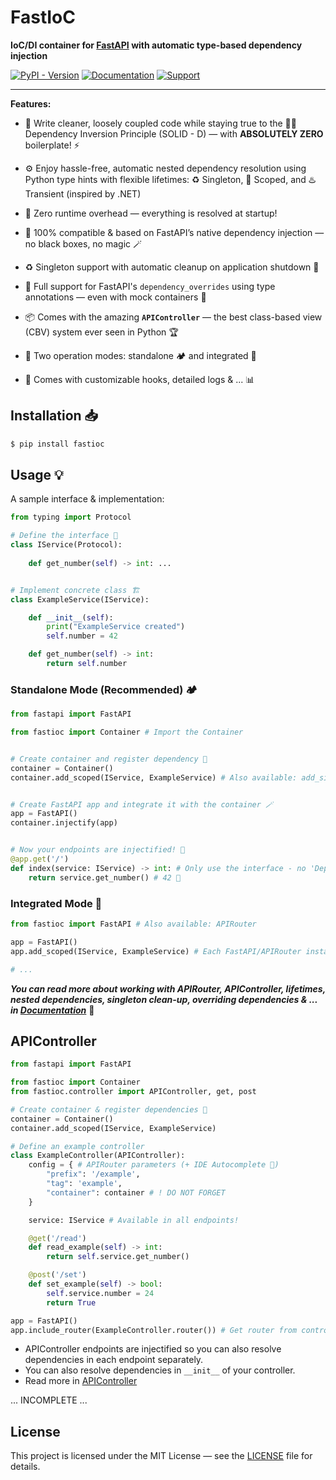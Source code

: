 # FastIoC

**IoC/DI container for [FastAPI](https://fastapi.tiangolo.com) with automatic type-based dependency injection**

[![PyPI - Version](https://img.shields.io/pypi/v/fastioc?logo=python&logoColor=yellow&label=PyPI&color=darkgreen)](https://pypi.org/project/fastioc/)
[![Documentation](https://img.shields.io/badge/Documentation-blue?style=flat&logo=readthedocs&logoColor=white)](https://openmindamir.github.io/FastIoC)
[![Support](https://img.shields.io/badge/Support-violet?style=flat&logo=githubsponsors&logoColor=white&labelColor=black)](https://OpenMindAmir.ir/donate)

---

**Features:**

- 🧹 Write cleaner, loosely coupled code while staying true to the ⛓️‍💥 Dependency Inversion Principle (SOLID - D) — with **ABSOLUTELY ZERO** boilerplate! ⚡

- ⚙️ Enjoy hassle-free, automatic nested dependency resolution using Python type hints with flexible lifetimes: ♻️ Singleton, 🧺 Scoped, and ♨️ Transient (inspired by .NET)

- 🚀 Zero runtime overhead — everything is resolved at startup!

- 🤝 100% compatible & based on FastAPI’s native dependency injection — no black boxes, no magic 🪄

- ♻️ Singleton support with automatic cleanup on application shutdown 🧹

- 🧪 Full support for FastAPI's `dependency_overrides` using type annotations — even with mock containers 💉

- 📦 Comes with the amazing **`APIController`** — the best class-based view (CBV) system ever seen in Python 🏆

- 🔄 Two operation modes: standalone 🏕️ and integrated 🧩

- 🔧 Comes with customizable hooks, detailed logs & ... 📊

## Installation 📥

```bash
$ pip install fastioc
```

## Usage 💡

A sample interface & implementation:

```python
from typing import Protocol

# Define the interface 📜
class IService(Protocol):
    
    def get_number(self) -> int: ...


# Implement concrete class 🏗️
class ExampleService(IService):

    def __init__(self):
        print("ExampleService created")
        self.number = 42

    def get_number(self) -> int:
        return self.number
```

### Standalone Mode (Recommended) 🏕️

```python
from fastapi import FastAPI

from fastioc import Container # Import the Container


# Create container and register dependency 📝
container = Container()
container.add_scoped(IService, ExampleService) # Also available: add_singleton, add_transient


# Create FastAPI app and integrate it with the container 🪄
app = FastAPI()
container.injectify(app)


# Now your endpoints are injectified! 🎉
@app.get('/')
def index(service: IService) -> int: # Only use the interface - no 'Depends' needed
    return service.get_number() # 42 🤩
```

### Integrated Mode 🧩

```python
from fastioc import FastAPI # Also available: APIRouter

app = FastAPI()
app.add_scoped(IService, ExampleService) # Each FastAPI/APIRouter instance maintains its own interal container (by default)

# ...

```

***You can read more about working with APIRouter, APIController, lifetimes, nested dependencies, singleton clean-up, overriding dependencies & ... in [Documentation](https://openmindamir.github.io/FastIoC/)*** 📄

## APIController

```python
from fastapi import FastAPI

from fastioc import Container
from fastioc.controller import APIController, get, post

# Create container & register dependencies 📝
container = Container()
container.add_scoped(IService, ExampleService)

# Define an example controller
class ExampleController(APIController):
    config = { # APIRouter parameters (+ IDE Autocomplete 🤩)
        "prefix": '/example',
        "tag": 'example',
        "container": container # ! DO NOT FORGET
    }

    service: IService # Available in all endpoints!

    @get('/read')
    def read_example(self) -> int:
        return self.service.get_number()

    @post('/set')
    def set_example(self) -> bool:
        self.service.number = 24
        return True

app = FastAPI()
app.include_router(ExampleController.router()) # Get router from controller and include it
```

- APIController endpoints are injectified so you can also resolve dependencies in each endpoint separately.
- You can also resolve dependencies in `__init__` of your controller.
- Read more in [APIController](./controller.md)

... INCOMPLETE ...

## License
This project is licensed under the MIT License — see the [LICENSE](./LICENSE.md) file for details.